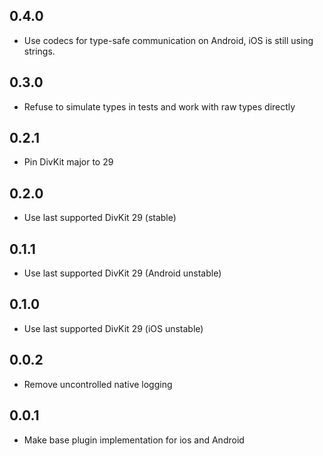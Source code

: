 ## 0.4.0
* Use codecs for type-safe communication on Android, iOS is still using strings.

## 0.3.0
* Refuse to simulate types in tests and work with raw types directly

## 0.2.1
* Pin DivKit major to 29

## 0.2.0
* Use last supported DivKit 29 (stable)

## 0.1.1
* Use last supported DivKit 29 (Android unstable)

## 0.1.0
* Use last supported DivKit 29 (iOS unstable)

## 0.0.2
* Remove uncontrolled native logging 

## 0.0.1
* Make base plugin implementation for ios and Android